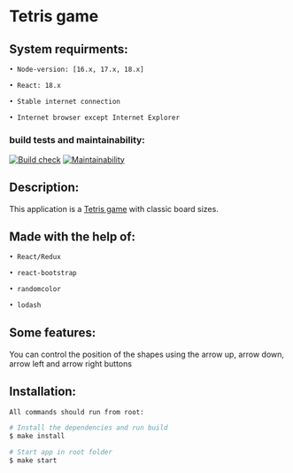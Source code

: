 # Tetris game

## System requirments:

```sh
• Node-version: [16.x, 17.x, 18.x]

• React: 18.x

• Stable internet connection

• Internet browser except Internet Explorer
```

### build tests and maintainability:
[![Build check](https://github.com/OGGera/tetris-game/actions/workflows/build-check.yml/badge.svg)](https://github.com/OGGera/tetris-game/actions/workflows/build-check.yml)
[![Maintainability](https://api.codeclimate.com/v1/badges/5cd3fb9fed4d7ae5d98e/maintainability)](https://codeclimate.com/github/OGGera/tetris-game/maintainability)

## Description:
This application is a [Tetris game](https://tetris-game-project.vercel.app/) with classic board sizes.

## Made with the help of:

```sh
• React/Redux

• react-bootstrap

• randomcolor

• lodash
```

## Some features:
You can control the position of the shapes using the arrow up, arrow down, arrow left and arrow right buttons

## Installation:

```sh
All commands should run from root:

# Install the dependencies and run build
$ make install

# Start app in root folder
$ make start
```